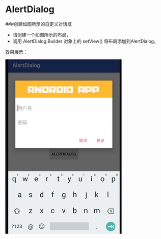 # AlertDialog

###创建如图所示的自定义对话框

- 请创建一个如图所示的布局，
- 调用 AlertDialog.Builder 对象上的 setView() 将布局添加到AlertDialog。

效果展示：

![image](https://github.com/ShieldManCCC/Android-Homework/blob/master/UImodule/AlertDialog/1.jpg)
